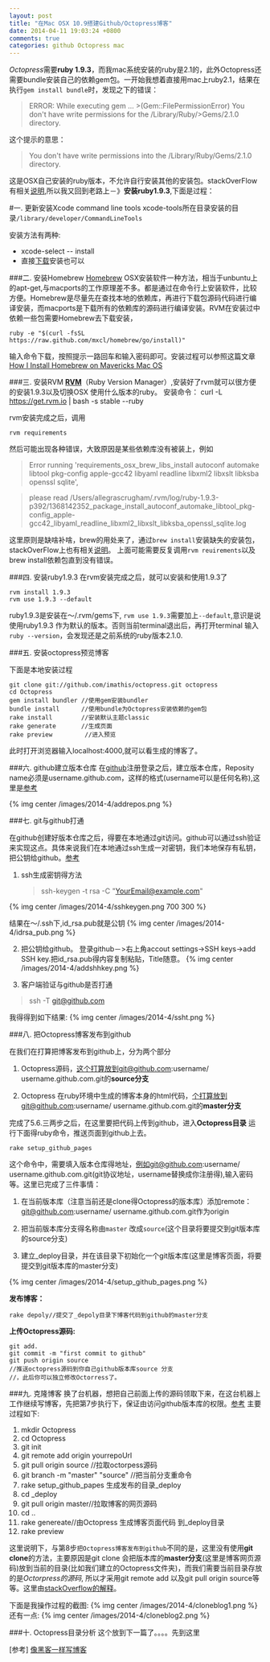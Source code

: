 ```yaml
---
layout: post
title: "在Mac OSX 10.9搭建Github/Octopress博客"
date: 2014-04-11 19:03:24 +0800
comments: true
categories: github Octopress mac
---
```

  *Octopress*需要**ruby 1.9.3**，而我mac系统安装的ruby是2.1的，此外Octopress还需要bundle安装自己的依赖gem包。一开始我想着直接用mac上ruby2.1，结果在执行`gem install bundle`时，发现之下的错误：
  
> ERROR:  While executing gem ... >(Gem::FilePermissionError)
>You don't have write permissions for the /Library/Ruby/>Gems/2.1.0 directory.

这个提示的意思：
>You don't have write permissions into the /Library/Ruby/Gems/2.1.0 directory.

这是OSX自己安装的ruby版本，不允许自行安装其他的安装包。stackOverFlow有相关[说明](http://stackoverflow.com/questions/14607193/installing-gem-or-updating-rubygems-fails-with-permissions-error),所以我又回到老路上－》**安装ruby1.9.3**,下面是过程：
<!--more-->
#一. 更新安装Xcode command line tools
xcode-tools所在目录安装的目录`/library/developer/CommandLineTools`

安装方法有两种:

- xcode-select -- install
- 直接[下载](https://developer.apple.com/downloads/index.action?name=for%20Xcode%20-#)安装也可以

###二. 安装Homebrew
[Homebrew](http://brew.sh/index_zh-cn.html ) OSX安装软件一种方法，相当于unbuntu上的apt-get,与macports的工作原理差不多。都是通过在命令行上安装软件，比较方便。Homebrew是尽量先在查找本地的依赖库，再进行下载包源码代码进行编译安装，而macports是下载所有的依赖库的源码进行编译安装。RVM在安装过中依赖一些包需要Homebrew去下载安装，

	ruby -e "$(curl -fsSL https://raw.github.com/mxcl/homebrew/go/install)"
	
输入命令下载，按照提示一路回车和输入密码即可。安装过程可以参照这篇文章[How I Install Homebrew on Mavericks Mac OS](http://www.pcdailytips.com/how-i-install-homebrew-on-mavericks-mac-os/)


###三. 安装RVM
[**RVM**](https://rvm.io)（Ruby Version Manager）,安装好了rvm就可以很方便的安装1.9.3以及切换OSX 使用什么版本的ruby。
安装命令：
	curl -L https://get.rvm.io | bash -s stable --ruby
	
rvm安装完成之后，调用

	rvm requirements
然后可能出现各种错误，大致原因是某些依赖库没有被装上，例如

> Error running 'requirements_osx_brew_libs_install autoconf automake libtool pkg-config apple-gcc42 libyaml readline libxml2 libxslt libksba openssl sqlite',

>please read /Users/allegrascrugham/.rvm/log/ruby-1.9.3-p392/1368142352_package_install_autoconf_automake_libtool_pkg-config_apple-gcc42_libyaml_readline_libxml2_libxslt_libksba_openssl_sqlite.log

这里原则是缺啥补啥，brew的用处来了，通过`brew install`安装缺失的安装包，stackOverFlow上也有相关[说明](http://stackoverflow.com/questions/16473115/error-running-requirements-osx-brew-libs-install-on-mac-10-7)。
上面可能需要反复调用`rvm reuirements`以及brew install依赖包直到没有错误。

###四. 安装ruby1.9.3
在rvm安装完成之后，就可以安装和使用1.9.3了

	rvm install 1.9.3
	rvm use 1.9.3 --default
ruby1.9.3是安装在～/.rvm/gems下, `rvm use 1.9.3`需要加上`--default`,意识是说使用ruby1.9.3 作为默认的版本。否则当前terminal退出后，再打开terminal 输入`ruby --version`，会发现还是之前系统的ruby版本2.1.0.

###五. 安装octopress预览博客

下面是本地安装过程

	git clone git://github.com/imathis/octopress.git octopress
	cd Octopress
	gem install bundler //使用gem安装bundler
	bundle install      //使用bundle为Octopress安装依赖的gem包
	rake install        //安装默认主题classic
	rake generate       //生成页面
	rake preview		 //进入预览
	
此时打开浏览器输入localhost:4000,就可以看生成的博客了。

###六. github建立版本仓库
在[github](www.github.com)注册登录之后，建立版本仓库，Reposity name必须是username.github.com，这样的格式(username可以是任何名称),这里是[参考](http://blog.csdn.net/jackystudio/article/details/16334861)

{% img center /images/2014-4/addrepos.png %}

###七. git与github打通

在github创建好版本仓库之后，得要在本地通过git访问。github可以通过ssh验证来实现这点。具体来说我们在本地通过ssh生成一对密钥，我们本地保存有私钥，把公钥给github。[参考](http://blog.csdn.net/jackystudio/article/details/12271877)

1. ssh生成密钥得方法
	
	> ssh-keygen -t rsa -C "YourEmail@example.com"
	
{% img center /images/2014-4/sshkeygen.png 700 300 %}
	
结果在～/.ssh下,id_rsa.pub就是公钥
{% img center /images/2014-4/idrsa_pub.png %}

2. 把公钥给github。
登录github－>右上角accout settings->SSH keys->add SSH key.把id_rsa.pub得内容复制粘贴，Title随意。
{% img center /images/2014-4/addshhkey.png %}

3. 客户端验证与github是否打通

> ssh -T git@github.com

我得得到如下结果:
{% img center /images/2014-4/ssht.png %}



###八. 把Octopress博客发布到github

在我们在打算把博客发布到github上，分为两个部分

1. Octopress源码，这个打算放到git@github.com:username/ username.github.com.git的**source分支**

2. Octopress 在ruby环境中生成的博客本身的html代码，个打算放到git@github.com:username/ username.github.com.git的**master分支**

完成了5.6.三两步之后，在这里要把代码上传到github，进入**Octopress目录**
运行下面得ruby命令，推送页面到github上去。

	rake setup_github_pages
	
这个命令中，需要填入版本仓库得地址，例如git@github.com:username/ username.github.com.git(git协议地址，username替换成你注册得),输入密码等。这里已完成了三件事情：

1. 在当前版本库（注意当前还是clone得Octopress的版本库）添加remote：git@github.com:username/ username.github.com.git作为origin

2. 把当前版本库分支得名称由`master` 改成`source`(这个目录将要提交到git版本库的source分支)

3. 建立_deploy目录，并在该目录下初始化一个git版本库(这里是博客页面，将要提交到git版本库的master分支)

{% img center /images/2014-4/setup_github_pages.png %}

**发布博客：**
	
	rake depoly//提交了_depoly目录下博客代码到github的master分支

**上传Octopress源码:**
	
	git add.
	git commit -m "first commit to github"
	git push origin source
	//推送octopress源码到你自己github版本库source 分支
	//，此后你可以独立修改Octorress了。
	

###九. 克隆博客
换了台机器，想把自己前面上传的源码领取下来，在这台机器上工作继续写博客，先把第7步执行下，保证由访问github版本库的权限。[参考](http://blog.csdn.net/jackystudio/article/details/16800331)
主要过程如下:

1. mkdir Octopress
2. cd Octopress
3. git init
4. git remote add origin yourrepoUrl
5. git pull origin source //拉取octorpess源码
6. git branch -m "master" "source" //把当前分支重命令
7. rake setup_github_papes 生成发布的目录_deploy
8. cd _deploy
9. git pull origin master//拉取博客的网页源码
10. cd ..
11. rake genereate//由Octopress 生成博客页面代码 到_deploy目录
12. rake preview

这里说明下，与第8步`把Octopress博客发布到github`不同的是，这里没有使用**git clone**的方法，主要原因是git clone 会把版本库的**master分支**(这里是博客网页源码)放到当前的目录(比如我们建立的Octopress文件夹)，而我们需要当前目录存放的是*Octorpress的源码*,
所以才采用git remote add 以及git pull origin source等等。这里由[stackOverflow的解释](http://stackoverflow.com/questions/4855561/difference-between-git-remote-add-and-git-clone)。　

下面是我操作过程的截图:
{% img center /images/2014-4/cloneblog1.png %}
还有一点:
{% img center /images/2014-4/cloneblog2.png %}


###十. Octopress目录分析
这个放到下一篇了。。。。先到这里





[参考] [像黑客一样写博客](http://blog.csdn.net/jackystudio/article/details/16367937)







	






	
	



	



